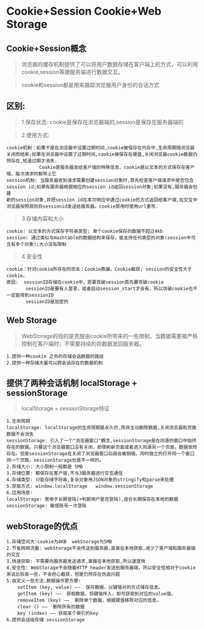 # Cookie+Session  Cookie+Web Storage
## Cookie+Session概念
> 浏览器的缓存机制提供了可以将用户数据存储在客户端上的方式，可以利用cookie,session等跟服务端进行数据交互。

> cookie和session都是用来跟踪浏览器用户身份的会话方式
## 区别:
> 1.保存状态: cookie是保存在浏览器端的,session是保存在服务器端的

> 2.使用方式:
```
cookie机制：如果不是在浏览器中设置过期时间,cookie被保存在内存中,生命周期随浏览器关闭而结束;如果在浏览器中设置了过期时间,cookie被保存在硬盘,关闭浏览器cookie数据仍然存在,知道过期才消失.
            Cookie是服务器发给客户端的特殊信息，cookie是以文本的方式保存在客户端，每次请求时都带上它
session机制: 当服务器收到请求需要创建session对象时,首先检查客户端请求中是否包含session id;如果有服务器根据相应的session id返回session对象;如果没有,服务器会创建
新的session对象,并把session id在本次响应中通过cookie的方式返回给客户端,在交互中浏览器按照规则将sessionid发送给服务器。cookie禁用时使用url重写.
```
> 3.存储内容和大小
```
cookie: 以文本的方式保存字符串类型; 单个cookie保存的数据不超过4kb
session: 通过类似与Hashtable的数据结构来保存，能支持任何类型的对象(session中可含有多个对象);大小没有限制
```
> 4.安全性
```
cookie：针对cookie所存在的攻击：Cookie欺骗，Cookie截获; session的安全性大于cookie。
原因:  sessionID存储在cookie中，若要攻破session首先要攻破cookie
       sessionID是要有人登录，或者启动session_start才会有，所以攻破cookie也不一定能得到sessionID
       sessionID是加密的
```
## Web Storage
> WebStorage的目的是克服由cookie所带来的一些限制，当数据需要被严格控制在客户端时，不需要持续的将数据发回服务器。
```
1.提供一种cookie 之外的存储会话数据的路径
2.提供一种存储大量可以跨会话存在的数据机制
```
## 提供了两种会话机制 localStorage + sessionStorage
> localStorage + sessionStorage特征
```
1.生命周期
localStorage: localStorage的生命周期是永久的,除非主动删除数据,关闭浏览器和页面数据不会消失
sessionStorage: 引入了一个"浏览器窗口"概念,sessionStorage是在同源的窗口中始终存在的数据。只要这个浏览器窗口没有关闭，即使刷新页面或者进入同源另一个页面，数据依然存在。但是sessionStorage在关闭了浏览器窗口后就会被销毁。同时独立的打开同一个窗口同一个页面，sessionStorage也是不一样的。
2.存储大小: 大小限制一般都是 5MB
3.存储位置: 都保存在客户端,不与3服务器进行交互通信
4.存储类型: 只能存储字符串,复杂对象用JSON对象的stringify和parse来处理
5.获取方式: window.localStorage   window.sessionStorage
6.应用场景:
localStorage: 常用于长期登陆(+判断用户是否登陆),适合长期保存在本地的数据
sessionStorage: 敏感账号一次登陆
```
## webStorage的优点
```
1.存储空间大:cookie为4KB  webStorage为5MB
2.节省网络流量: webStorage不会传送到服务器,直接在本地获取,减少了客户端和服务器端的交互
3.快速获取: 不需要向服务器发送请求,直接在本地获取,所以速度快
4.安全性: WebStorage不会随着HTTP header发送到服务器端，所以安全性相对于cookie来说比较高一些，不会担心截获，但是仍然存在伪造问题
5.自定义一些方法,数据操作更方便:
    setItem (key, value) ——  保存数据，以键值对的方式储存信息。
    getItem (key) ——  获取数据，将键值传入，即可获取到对应的value值。
    removeItem (key) ——  删除单个数据，根据键值移除对应的信息。
    clear () ——  删除所有的数据
    key (index) —— 获取某个索引的key
6.提供会话级存储 sessionStorage
```